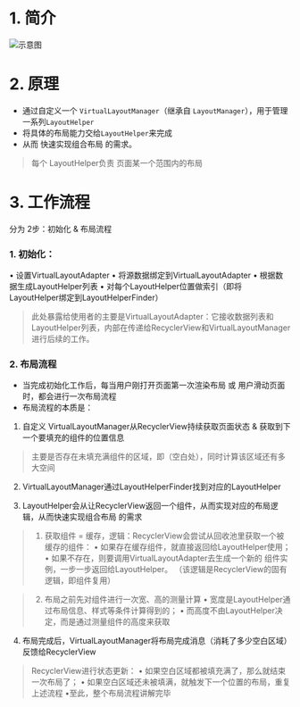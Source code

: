 # 1. 简介

![示意图](http://upload-images.jianshu.io/upload_images/944365-b38a6f6665f42d6c.png?imageMogr2/auto-orient/strip%7CimageView2/2/w/1240)

# 2. 原理
- 通过自定义一个 `VirtualLayoutManager`（继承自 `LayoutManager`），用于管理一系列`LayoutHelper`
- 将具体的布局能力交给`LayoutHelper`来完成
- 从而 快速实现组合布局 的需求。

>每个 LayoutHelper负责 页面某一个范围内的布局

# 3. 工作流程
分为 2步：初始化 & 布局流程
### 1. 初始化：
• 设置VirtualLayoutAdapter
• 将源数据绑定到VirtualLayoutAdapter
• 根据数据生成LayoutHelper列表
• 对每个LayoutHelper位置做索引（即将LayoutHelper绑定到LayoutHelperFinder）
>此处暴露给使用者的主要是VirtualLayoutAdapter：它接收数据列表和LayoutHelper列表，内部在传递给RecyclerView和VirtualLayoutManager进行后续的工作。

### 2. 布局流程
  - 当完成初始化工作后，每当用户刚打开页面第一次渲染布局 或 用户滑动页面时，都会进行一次布局流程
  - 布局流程的本质是：
1. 自定义 VirtualLayoutManager从RecyclerView持续获取页面状态 &
 获取到下一个要填充的组件的位置信息
>主要是否存在未填充满组件的区域，即（空白处），同时计算该区域还有多大空间

2. VirtualLayoutManager通过LayoutHelperFinder找到对应的LayoutHelper

3. LayoutHelper会从让RecyclerView返回一个组件，从而实现对应的布局逻辑，从而快速实现组合布局 的需求
>1. 获取组件 = 缓存，逻辑：RecyclerView会尝试从回收池里获取一个被缓存的组件：
• 如果存在缓存组件，就直接返回给LayoutHelper使用；
• 如果不存在，则要调用VirtualLayoutAdapter去生成一个新的 组件实例，一步一步返回给LayoutHelper。
（该逻辑是RecyclerView的固有逻辑，即组件复用）

>2. 布局之前先对组件进行一次宽、高的测量计算
>• 宽度是LayoutHelper通过布局信息、样式等条件计算得到的；
• 而高度不由LayoutHelper决定，而是通过测量组件的高度来获取


4. 布局完成后，VirtualLayoutManager将布局完成消息（消耗了多少空白区域）反馈给RecyclerView
>RecyclerView进行状态更新：
• 如果空白区域都被填充满了，那么就结束一次布局了；
• 如果空白区域还未被填满，就触发下一个位置的布局，重复上述流程
•至此，整个布局流程讲解完毕
